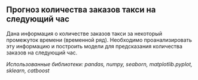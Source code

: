 ## Прогноз количества заказов такси на следующий час

Дана информация о количестве заказов такси за некоторый промежуток времени (временной ряд). Необходимо проанализировать эту информацию и построить модели для предсказания количества заказов на следующий час.

*Использованные библиотеки: pandas, numpy, seaborn, matplotlib.pyplot, sklearn, catboost*